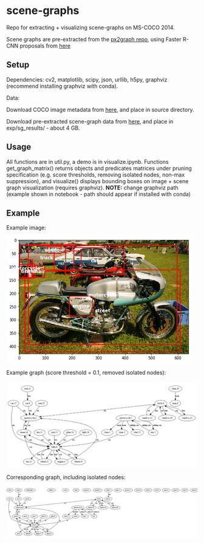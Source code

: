 # scene-graphs

Repo for extracting + visualizing scene-graphs on MS-COCO 2014.

Scene graphs are pre-extracted from the [px2graph repo](https://github.com/princeton-vl/px2graph), using Faster R-CNN proposals from [here](https://www.mpi-inf.mpg.de/departments/computer-vision-and-multimodal-computing/research/object-recognition-and-scene-understanding/how-good-are-detection-proposals-really/)

## Setup

Dependencies: cv2, matplotlib, scipy, json, urllib, h5py, graphviz (recommend installing graphviz with conda).

Data:

Download COCO image metadata from [here](https://drive.google.com/open?id=1xgrIh-kSTp9Z-ELDR445pAN4OK6OF63q), and place in source directory.

Download pre-extracted scene-graph data from [here](https://drive.google.com/open?id=1UZQydLanBXzTZv82tBNS7CQtqWgMaZmX), and place in exp/sg_results/ - about 4 GB.

## Usage

All functions are in util.py, a demo is in visualize.ipynb. Functions get_graph_matrix() returns objects and predicates matrices under pruning specification (e.g. score thresholds, removing isolated nodes, non-max suppression), and visualize() displays bounding boxes on image + scene graph visualization (requires graphviz). **NOTE:** change graphviz path (example shown in notebook - path should appear if installed with conda)

## Example

Example image:

![alt text](https://github.com/invasivealienplants/scene-graphs/blob/master/sample_images/nonmax.png)

Example graph (score threshold = 0.1, removed isolated nodes):

![alt text](https://github.com/invasivealienplants/scene-graphs/blob/master/sample_images/connected_graph.png)

Corresponding graph, including isolated nodes:

![alt text](https://github.com/invasivealienplants/scene-graphs/blob/master/sample_images/extra_graph.png)
